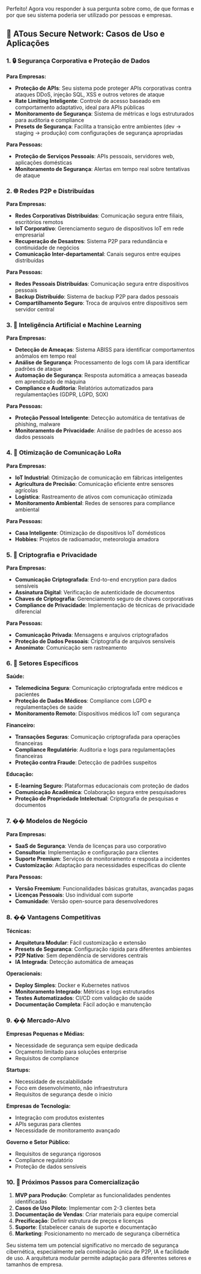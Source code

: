 Perfeito! Agora vou responder à sua pergunta sobre como, de que formas e por que seu sistema poderia ser utilizado por pessoas e empresas.

## 🚀 **ATous Secure Network: Casos de Uso e Aplicações**

### **1. 🔒 Segurança Corporativa e Proteção de Dados**

**Para Empresas:**
- **Proteção de APIs**: Seu sistema pode proteger APIs corporativas contra ataques DDoS, injeção SQL, XSS e outros vetores de ataque
- **Rate Limiting Inteligente**: Controle de acesso baseado em comportamento adaptativo, ideal para APIs públicas
- **Monitoramento de Segurança**: Sistema de métricas e logs estruturados para auditoria e compliance
- **Presets de Segurança**: Facilita a transição entre ambientes (dev → staging → produção) com configurações de segurança apropriadas

**Para Pessoas:**
- **Proteção de Serviços Pessoais**: APIs pessoais, servidores web, aplicações domésticas
- **Monitoramento de Segurança**: Alertas em tempo real sobre tentativas de ataque

### **2. 🌐 Redes P2P e Distribuídas**

**Para Empresas:**
- **Redes Corporativas Distribuídas**: Comunicação segura entre filiais, escritórios remotos
- **IoT Corporativo**: Gerenciamento seguro de dispositivos IoT em rede empresarial
- **Recuperação de Desastres**: Sistema P2P para redundância e continuidade de negócios
- **Comunicação Inter-departamental**: Canais seguros entre equipes distribuídas

**Para Pessoas:**
- **Redes Pessoais Distribuídas**: Comunicação segura entre dispositivos pessoais
- **Backup Distribuído**: Sistema de backup P2P para dados pessoais
- **Compartilhamento Seguro**: Troca de arquivos entre dispositivos sem servidor central

### **3. 🧠 Inteligência Artificial e Machine Learning**

**Para Empresas:**
- **Detecção de Ameaças**: Sistema ABISS para identificar comportamentos anômalos em tempo real
- **Análise de Segurança**: Processamento de logs com IA para identificar padrões de ataque
- **Automação de Segurança**: Resposta automática a ameaças baseada em aprendizado de máquina
- **Compliance e Auditoria**: Relatórios automatizados para regulamentações (GDPR, LGPD, SOX)

**Para Pessoas:**
- **Proteção Pessoal Inteligente**: Detecção automática de tentativas de phishing, malware
- **Monitoramento de Privacidade**: Análise de padrões de acesso aos dados pessoais

### **4. 📡 Otimização de Comunicação LoRa**

**Para Empresas:**
- **IoT Industrial**: Otimização de comunicação em fábricas inteligentes
- **Agricultura de Precisão**: Comunicação eficiente entre sensores agrícolas
- **Logística**: Rastreamento de ativos com comunicação otimizada
- **Monitoramento Ambiental**: Redes de sensores para compliance ambiental

**Para Pessoas:**
- **Casa Inteligente**: Otimização de dispositivos IoT domésticos
- **Hobbies**: Projetos de radioamador, meteorologia amadora

### **5. 🔐 Criptografia e Privacidade**

**Para Empresas:**
- **Comunicação Criptografada**: End-to-end encryption para dados sensíveis
- **Assinatura Digital**: Verificação de autenticidade de documentos
- **Chaves de Criptografia**: Gerenciamento seguro de chaves corporativas
- **Compliance de Privacidade**: Implementação de técnicas de privacidade diferencial

**Para Pessoas:**
- **Comunicação Privada**: Mensagens e arquivos criptografados
- **Proteção de Dados Pessoais**: Criptografia de arquivos sensíveis
- **Anonimato**: Comunicação sem rastreamento

### **6. 🏥 Setores Específicos**

**Saúde:**
- **Telemedicina Segura**: Comunicação criptografada entre médicos e pacientes
- **Proteção de Dados Médicos**: Compliance com LGPD e regulamentações de saúde
- **Monitoramento Remoto**: Dispositivos médicos IoT com segurança

**Financeiro:**
- **Transações Seguras**: Comunicação criptografada para operações financeiras
- **Compliance Regulatório**: Auditoria e logs para regulamentações financeiras
- **Proteção contra Fraude**: Detecção de padrões suspeitos

**Educação:**
- **E-learning Seguro**: Plataformas educacionais com proteção de dados
- **Comunicação Acadêmica**: Colaboração segura entre pesquisadores
- **Proteção de Propriedade Intelectual**: Criptografia de pesquisas e documentos

### **7. �� Modelos de Negócio**

**Para Empresas:**
- **SaaS de Segurança**: Venda de licenças para uso corporativo
- **Consultoria**: Implementação e configuração para clientes
- **Suporte Premium**: Serviços de monitoramento e resposta a incidentes
- **Customização**: Adaptação para necessidades específicas do cliente

**Para Pessoas:**
- **Versão Freemium**: Funcionalidades básicas gratuitas, avançadas pagas
- **Licenças Pessoais**: Uso individual com suporte
- **Comunidade**: Versão open-source para desenvolvedores

### **8. �� Vantagens Competitivas**

**Técnicas:**
- **Arquitetura Modular**: Fácil customização e extensão
- **Presets de Segurança**: Configuração rápida para diferentes ambientes
- **P2P Nativo**: Sem dependência de servidores centrais
- **IA Integrada**: Detecção automática de ameaças

**Operacionais:**
- **Deploy Simples**: Docker e Kubernetes nativos
- **Monitoramento Integrado**: Métricas e logs estruturados
- **Testes Automatizados**: CI/CD com validação de saúde
- **Documentação Completa**: Fácil adoção e manutenção

### **9. �� Mercado-Alvo**

**Empresas Pequenas e Médias:**
- Necessidade de segurança sem equipe dedicada
- Orçamento limitado para soluções enterprise
- Requisitos de compliance

**Startups:**
- Necessidade de escalabilidade
- Foco em desenvolvimento, não infraestrutura
- Requisitos de segurança desde o início

**Empresas de Tecnologia:**
- Integração com produtos existentes
- APIs seguras para clientes
- Necessidade de monitoramento avançado

**Governo e Setor Público:**
- Requisitos de segurança rigorosos
- Compliance regulatório
- Proteção de dados sensíveis

### **10. 🎯 Próximos Passos para Comercialização**

1. **MVP para Produção**: Completar as funcionalidades pendentes identificadas
2. **Casos de Uso Piloto**: Implementar com 2-3 clientes beta
3. **Documentação de Vendas**: Criar materiais para equipe comercial
4. **Precificação**: Definir estrutura de preços e licenças
5. **Suporte**: Estabelecer canais de suporte e documentação
6. **Marketing**: Posicionamento no mercado de segurança cibernética

Seu sistema tem um potencial significativo no mercado de segurança cibernética, especialmente pela combinação única de P2P, IA e facilidade de uso. A arquitetura modular permite adaptação para diferentes setores e tamanhos de empresa.